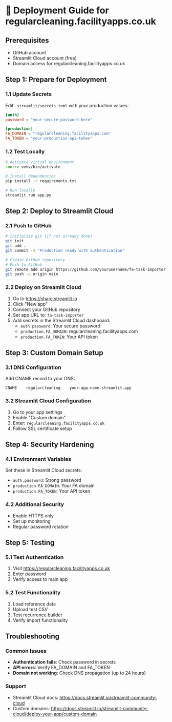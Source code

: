 # 🚀 Deployment Guide for regularcleaning.facilityapps.co.uk

## Prerequisites
- GitHub account
- Streamlit Cloud account (free)
- Domain access for regularcleaning.facilityapps.co.uk

## Step 1: Prepare for Deployment

### 1.1 Update Secrets
Edit `.streamlit/secrets.toml` with your production values:
```toml
[auth]
password = "your-secure-password-here"

[production]
FA_DOMAIN = "regularcleaning.facilityapps.com"
FA_TOKEN = "your-production-api-token"
```

### 1.2 Test Locally
```bash
# Activate virtual environment
source venv/bin/activate

# Install dependencies
pip install -r requirements.txt

# Run locally
streamlit run app.py
```

## Step 2: Deploy to Streamlit Cloud

### 2.1 Push to GitHub
```bash
# Initialize git (if not already done)
git init
git add .
git commit -m "Production ready with authentication"

# Create GitHub repository
# Push to GitHub
git remote add origin https://github.com/yourusername/fa-task-importer.git
git push -u origin main
```

### 2.2 Deploy on Streamlit Cloud
1. Go to https://share.streamlit.io
2. Click "New app"
3. Connect your GitHub repository
4. Set app URL to: `fa-task-importer`
5. Add secrets in the Streamlit Cloud dashboard:
   - `auth.password`: Your secure password
   - `production.FA_DOMAIN`: regularcleaning.facilityapps.com
   - `production.FA_TOKEN`: Your API token

## Step 3: Custom Domain Setup

### 3.1 DNS Configuration
Add CNAME record to your DNS:
```
CNAME    regularcleaning    your-app-name.streamlit.app
```

### 3.2 Streamlit Cloud Configuration
1. Go to your app settings
2. Enable "Custom domain"
3. Enter: `regularcleaning.facilityapps.co.uk`
4. Follow SSL certificate setup

## Step 4: Security Hardening

### 4.1 Environment Variables
Set these in Streamlit Cloud secrets:
- `auth.password`: Strong password
- `production.FA_DOMAIN`: Your FA domain
- `production.FA_TOKEN`: Your API token

### 4.2 Additional Security
- Enable HTTPS only
- Set up monitoring
- Regular password rotation

## Step 5: Testing

### 5.1 Test Authentication
1. Visit https://regularcleaning.facilityapps.co.uk
2. Enter password
3. Verify access to main app

### 5.2 Test Functionality
1. Load reference data
2. Upload test CSV
3. Test recurrence builder
4. Verify import functionality

## Troubleshooting

### Common Issues
- **Authentication fails**: Check password in secrets
- **API errors**: Verify FA_DOMAIN and FA_TOKEN
- **Domain not working**: Check DNS propagation (up to 24 hours)

### Support
- Streamlit Cloud docs: https://docs.streamlit.io/streamlit-community-cloud
- Custom domains: https://docs.streamlit.io/streamlit-community-cloud/deploy-your-app/custom-domain

